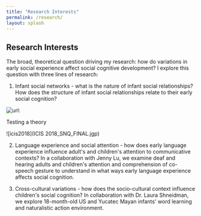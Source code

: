 ```yaml
---
title: "Research Interests"
permalink: /research/
layout: splash
---
```

## Research Interests

The broad, theoretical question driving my research: how do variations in early social experience affect social cognitive development? I explore this question with three lines of research: 

1. Infant social networks - what is the nature of infant social relationships? How does the structure of infant social relationships relate to their early social cognition?

![url:](/socialnetworks/)

Testing a theory

![icis2018](ICIS 2018_SNQ_FINAL.jgp)



2. Language experience and social attention - how does early language experience influence adult's and children's attention to communicative contexts? In a collaboration with Jenny Lu, we examine deaf and hearing adults and children's attention and comprehension of co-speech gesture to understand in what ways early language experience affects social cognition. 

3. Cross-cultural variations - how does the socio-cultural context influence children's social cognition? In collaboration with Dr. Laura Shneidman, we explore 18-month-old US and Yucatec Mayan infants' word learning and naturalistic action environment. 






